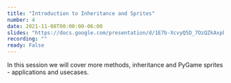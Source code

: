 ```yaml
---
title: "Introduction to Inheritance and Sprites"
number: 4
date: 2021-11-08T00:00:00-06:00
slides: "https://docs.google.com/presentation/d/1E7b-XcvyQ5D_7OzQZkAxpb5faplbZ3MCvgl9QTiKFHI/edit?usp=sharing"
recording: ""
ready: False
---
```


In this session we will cover more methods, inheritance and PyGame sprites - applications and usecases.
